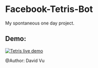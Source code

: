 # Facebook-Tetris-Bot

My spontaneous one day project.

## Demo:
[![Tetris live demo](https://img.youtube.com/vi/5q5AHiUJ4cw/0.jpg)](https://www.youtube.com/watch?v=5q5AHiUJ4cw)

@Author: David Vu

